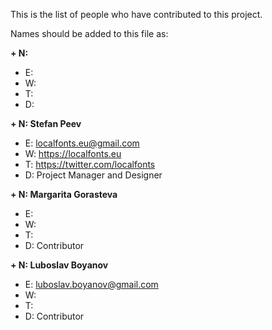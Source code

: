 This is the list of people who have contributed to this project. 
 
Names should be added to this file as: 
 
**+ N: <Name>**
+ E: <email address>
+ W: <web address>
+ T: <twitter address>
+ D: <position>
 

**+ N: Stefan Peev**
+ E: localfonts.eu@gmail.com
+ W: https://localfonts.eu
+ T: https://twitter.com/localfonts
+ D: Project Manager and Designer
 

**+ N: Margarita Gorasteva**
+ E: 
+ W: 
+ T: 
+ D: Contributor
 

**+ N: Luboslav Boyanov**
+ E: luboslav.boyanov@gmail.com
+ W: 
+ T: 
+ D: Contributor